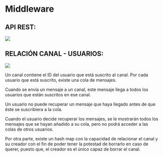 # Middleware

## API REST:
![](https://i.imgur.com/You0GWP.jpg)


## RELACIÓN CANAL - USUARIOS:

![](https://i.imgur.com/TRuISAi.jpg)

Un canal contiene el ID del usuario que está suscrito al canal. Por cada usuario que está suscrito, existe una cola de mensajes.  

Cuando se envía un mensaje a un canal, este mensaje llega a todos los usuarios que están suscritos en ese canal. 
 
Un usuario no puede recuperar un mensaje que haya llegado antes de que éste se suscribiera a la cola. 

Cuando el usuario decide recuperar los mensajes, se le mostrarán todos los mensajes que se hayan añadido a su cola, pero no podrá acceder a las colas de otros usuarios. 

Por otra parte, existe un hash map con la capacidad de relacionar el canal y su creador con el fin de poder tener la potestad de borrarlo en caso de querer, puesto que, el creador es el único capaz de borrar el canal. 
